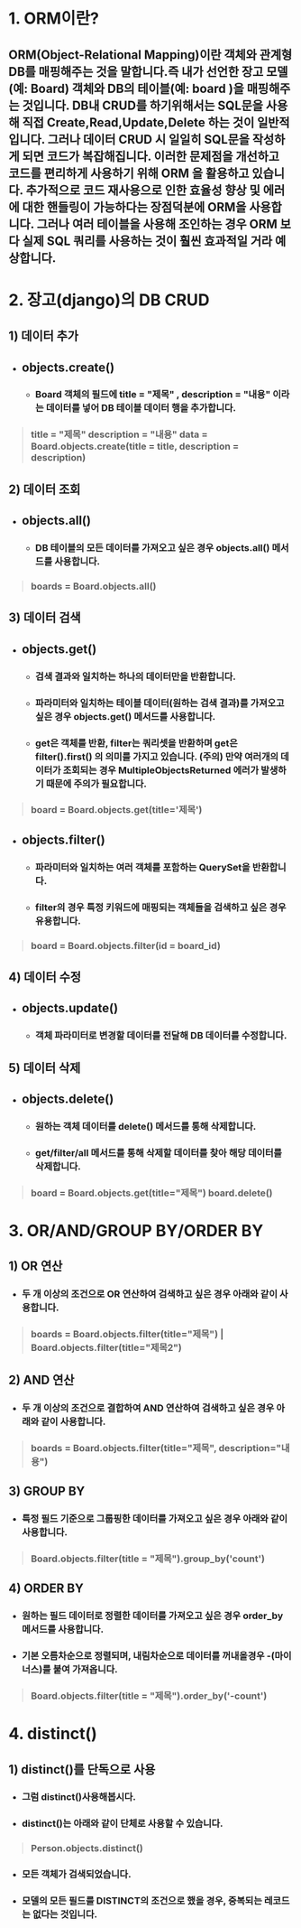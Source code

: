 # 1. ORM이란?
## ORM(Object-Relational Mapping)이란 객체와 관계형 DB를 매핑해주는 것을 말합니다.즉 내가 선언한 장고 모델 (예: Board) 객체와 DB의 테이블(예: board )을 매핑해주는 것입니다. DB내 CRUD를 하기위해서는 SQL문을 사용해 직접 Create,Read,Update,Delete 하는 것이 일반적입니다. 그러나 데이터 CRUD 시 일일히 SQL문을 작성하게 되면 코드가 복잡해집니다. 이러한 문제점을 개선하고 코드를 편리하게 사용하기 위해 ORM 을 활용하고 있습니다. 추가적으로 코드 재사용으로 인한 효율성 향상 및 에러에 대한 핸들링이 가능하다는 장점덕분에 ORM을 사용합니다. 그러나 여러 테이블을 사용해 조인하는 경우 ORM 보다 실제 SQL 쿼리를 사용하는 것이 훨씬 효과적일 거라 예상합니다.

# 2. 장고(django)의 DB CRUD
## 1) 데이터 추가
- ## objects.create()
  - ### Board 객체의 필드에 title = "제목" , description = "내용" 이라는 데이터를 넣어 DB 테이블 데이터 행을 추가합니다.
> ### title = "제목" description = "내용" data = Board.objects.create(title = title, description = description)

## 2) 데이터 조회
- ## objects.all()
  - ### DB 테이블의 모든 데이터를 가져오고 싶은 경우 objects.all() 메서드를 사용합니다.
> ### boards = Board.objects.all()

## 3) 데이터 검색
- ## objects.get()
  - ### 검색 결과와 일치하는 하나의 데이터만을 반환합니다.
  - ### 파라미터와 일치하는 테이블 데이터(원하는 검색 결과)를 가져오고 싶은 경우 objects.get() 메서드를 사용합니다.
  - ### get은 객체를 반환, filter는 쿼리셋을 반환하며 get은 filter().first() 의 의미를 가지고 있습니다. (주의) 만약 여러개의 데이터가 조회되는 경우 MultipleObjectsReturned 에러가 발생하기 때문에 주의가 필요합니다.
> ### board = Board.objects.get(title='제목')

- ## objects.filter()
  - ### 파라미터와 일치하는 여러 객체를 포함하는 QuerySet을 반환합니다.
  - ### filter의 경우 특정 키워드에 매핑되는 객체들을 검색하고 싶은 경우 유용합니다.
> ### board = Board.objects.filter(id = board_id)

## 4) 데이터 수정
- ## objects.update()
  - ### 객체 파라미터로 변경할 데이터를 전달해 DB 데이터를 수정합니다.

## 5) 데이터 삭제
- ## objects.delete()
  - ### 원하는 객체 데이터를 delete() 메서드를 통해 삭제합니다.
  - ### get/filter/all 메서드를 통해 삭제할 데이터를 찾아 해당 데이터를 삭제합니다.
> ### board = Board.objects.get(title="제목") board.delete()

# 3. OR/AND/GROUP BY/ORDER BY
## 1) OR 연산
- ### 두 개 이상의 조건으로 OR 연산하여 검색하고 싶은 경우 아래와 같이 사용합니다.
> ### boards = Board.objects.filter(title="제목") | Board.objects.filter(title="제목2")

## 2) AND 연산
- ### 두 개 이상의 조건으로 결합하여 AND 연산하여 검색하고 싶은 경우 아래와 같이 사용합니다.
> ### boards = Board.objects.filter(title="제목", description="내용")

## 3) GROUP BY
- ### 특정 필드 기준으로 그룹핑한 데이터를 가져오고 싶은 경우 아래와 같이 사용합니다.
> ### Board.objects.filter(title = "제목").group_by('count')

## 4) ORDER BY
- ### 원하는 필드 데이터로 정렬한 데이터를 가져오고 싶은 경우 order_by 메서드를 사용합니다.
- ### 기본 오름차순으로 정렬되며, 내림차순으로 데이터를 꺼내올경우 -(마이너스)를 붙여 가져옵니다.
> ### Board.objects.filter(title = "제목").order_by('-count')

# 4. distinct()
## 1) distinct()를 단독으로 사용
- ### 그럼 distinct()사용해봅시다.
- ### distinct()는 아래와 같이 단체로 사용할 수 있습니다.
> ### Person.objects.distinct()
- ### 모든 객체가 검색되었습니다.
- ###  모델의 모든 필드를 DISTINCT의 조건으로 했을 경우, 중복되는 레코드는 없다는 것입니다.